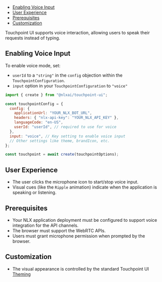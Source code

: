 - [Enabling Voice Input](#enabling-voice-input)
- [User Experience](#user-experience)
- [Prerequisites](#prerequisites)
- [Customization](#customization)

Touchpoint UI supports voice interaction, allowing users to speak their requests instead of typing.

## Enabling Voice Input

To enable voice mode, set:

- `userId` to a `"string"` in the `config` objection within the `TouchpointConfiguration`.
- `input` option in your `TouchpointConfiguration` to `"voice"`

```javascript
import { create } from "@nlxai/touchpoint-ui";

const touchpointConfig = {
  config: {
    applicationUrl: "YOUR_NLX_BOT_URL",
    headers: { "nlx-api-key": "YOUR_NLX_API_KEY" },
    languageCode: "en-US",
    userId: "userId", // required to use for voice
  },
  input: "voice", // Key setting to enable voice input
  // Other settings like theme, brandIcon, etc.
};

const touchpoint = await create(touchpointOptions);
```

## User Experience

- The user clicks the microphone icon to start/stop voice input.
- Visual cues (like the `Ripple` animation) indicate when the application is speaking or listening.

## Prerequisites

- Your NLX application deployment must be configured to support voice integration for the API channels.
- The browser must support the WebRTC APIs.
- Users must grant microphone permission when prompted by the browser.

## Customization

- The visual appearance is controlled by the standard Touchpoint UI [Theming](/touchpoint-ui-theming)
